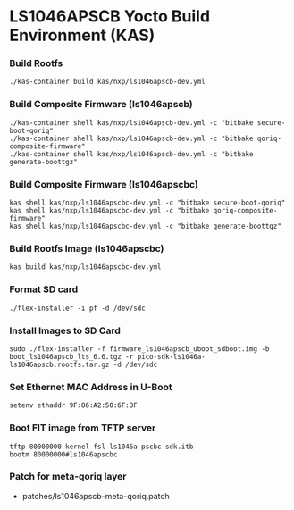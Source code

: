 # LS1046APSCB Yocto Build Environment (KAS)

### Build Rootfs
```
./kas-container build kas/nxp/ls1046apscb-dev.yml
```
### Build Composite Firmware (ls1046apscb)
```
./kas-container shell kas/nxp/ls1046apscb-dev.yml -c "bitbake secure-boot-qoriq"
./kas-container shell kas/nxp/ls1046apscb-dev.yml -c "bitbake qoriq-composite-firmware"
./kas-container shell kas/nxp/ls1046apscb-dev.yml -c "bitbake generate-boottgz"
```
### Build Composite Firmware (ls1046apscbc)
```
kas shell kas/nxp/ls1046apscbc-dev.yml -c "bitbake secure-boot-qoriq"
kas shell kas/nxp/ls1046apscbc-dev.yml -c "bitbake qoriq-composite-firmware"
kas shell kas/nxp/ls1046apscbc-dev.yml -c "bitbake generate-boottgz"
```
### Build Rootfs Image (ls1046apscbc)
```
kas build kas/nxp/ls1046apscbc-dev.yml
```
### Format SD card
```
./flex-installer -i pf -d /dev/sdc
```
### Install Images to SD Card
```
sudo ./flex-installer -f firmware_ls1046apscb_uboot_sdboot.img -b boot_ls1046apscb_lts_6.6.tgz -r pico-sdk-ls1046a-ls1046apscb.rootfs.tar.gz -d /dev/sdc
```
### Set Ethernet MAC Address in U-Boot
```
setenv ethaddr 9F:86:A2:50:6F:BF
```
### Boot FIT image from TFTP server
```
tftp 80000000 kernel-fsl-ls1046a-pscbc-sdk.itb
bootm 80000000#ls1046apscbc
```
### Patch for meta-qoriq layer
- patches/ls1046apscb-meta-qoriq.patch